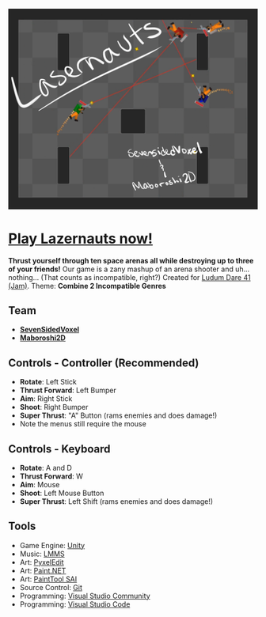 ![](LD41Assets/Graphics/gametitle.png)

# [Play Lazernauts now!](https://sevensidedvoxel.itch.io/lazernauts)

**Thrust yourself through ten space arenas all while destroying up to three of your friends!**
Our game is a zany mashup of an arena shooter and uh... nothing... (That counts as incompatible, right?)
Created for [Ludum Dare 41 (Jam)](https://ldjam.com/events/ludum-dare/41/). Theme: **Combine 2 Incompatible Genres**

## Team
- [**SevenSidedVoxel**](https://github.com/sevensidedvoxel)
- [**Maboroshi2D**](https://github.com/maboroshi2d)

## Controls - Controller (Recommended)
- **Rotate**: Left Stick
- **Thrust Forward**: Left Bumper
- **Aim**: Right Stick
- **Shoot**: Right Bumper
- **Super Thrust**: "A" Button (rams enemies and does damage!)
- Note the menus still require the mouse

## Controls - Keyboard
- **Rotate**: A and D
- **Thrust Forward**: W
- **Aim**: Mouse
- **Shoot**: Left Mouse Button
- **Super Thrust**: Left Shift (rams enemies and does damage!)

## Tools
- Game Engine: [Unity](https://unity3d.com/)
- Music: [LMMS](https://lmms.io/)
- Art: [PyxelEdit](http://pyxeledit.com/)
- Art: [Paint.NET](https://www.getpaint.net/download.html)
- Art: [PaintTool SAI](https://www.systemax.jp/en/sai/)
- Source Control: [Git](https://git-scm.com/)
- Programming: [Visual Studio Community](https://www.visualstudio.com/vs/community/)
- Programming: [Visual Studio Code](https://code.visualstudio.com/)
